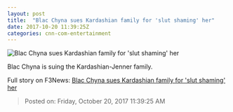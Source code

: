 ```yaml
---
layout: post
title:  "Blac Chyna sues Kardashian family for 'slut shaming' her"
date: 2017-10-20 11:39:25Z
categories: cnn-com-entertainment
---
```


![Blac Chyna sues Kardashian family for 'slut shaming' her](http://cdn.cnn.com/cnnnext/dam/assets/170710103419-blac-chyna-restraining-order-super-tease.jpg)

Blac Chyna is suing the Kardashian-Jenner family.


Full story on F3News: [Blac Chyna sues Kardashian family for 'slut shaming' her](http://www.f3nws.com/n/qzJTxB)

> Posted on: Friday, October 20, 2017 11:39:25 AM
